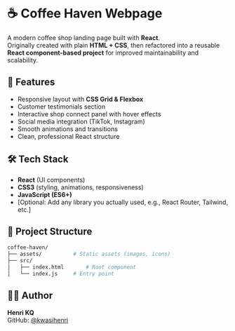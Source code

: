 # ☕ Coffee Haven Webpage

A modern coffee shop landing page built with **React**.  
Originally created with plain **HTML + CSS**, then refactored into a reusable **React component-based project** for improved maintainability and scalability.  

## 🚀 Features
- Responsive layout with **CSS Grid & Flexbox**
- Customer testimonials section
- Interactive shop connect panel with hover effects
- Social media integration (TikTok, Instagram)
- Smooth animations and transitions
- Clean, professional React structure

## 🛠️ Tech Stack
- **React** (UI components)
- **CSS3** (styling, animations, responsiveness)
- **JavaScript (ES6+)**
- [Optional: Add any library you actually used, e.g., React Router, Tailwind, etc.]

## 📂 Project Structure
```bash
coffee-haven/
├── assets/          # Static assets (images, icons)
├── src/
│   ├── index.html       # Root component
│   └── index.js     # Entry point
```

## 👨‍💻 Author
**Henri KQ**  
GitHub: [@kwasihenri](https://github.com/kwasihenri)



